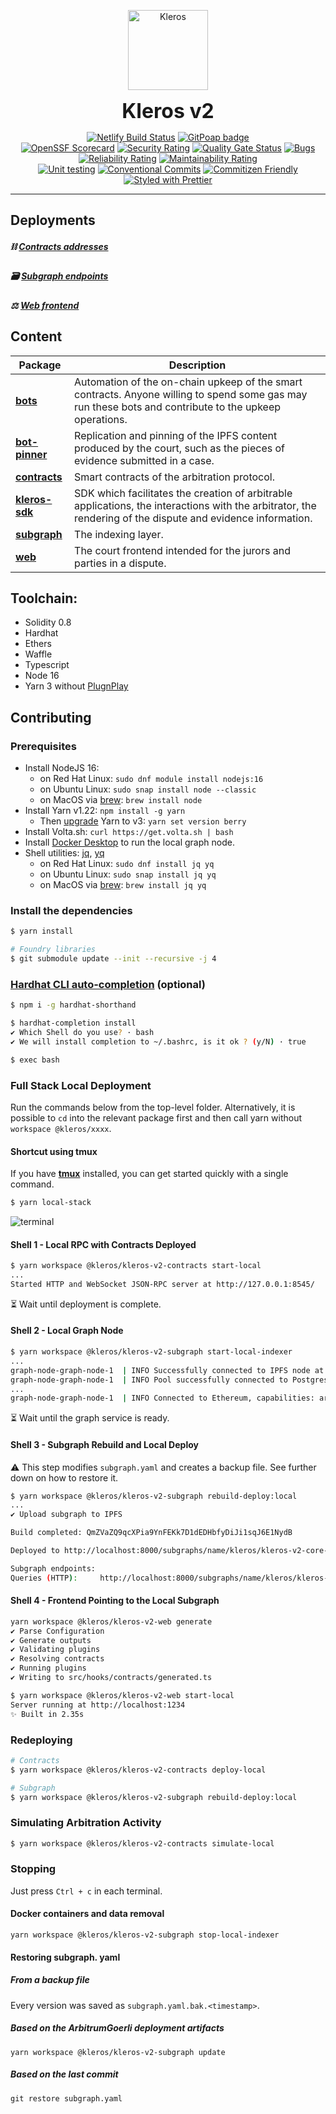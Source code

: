 <p align="center">
  <a href="https://kleros.io">
    <img alt="Kleros" src="https://github.com/kleros/court/blob/master/public/icon-512.png?raw=true" width="128">
  </a>
</p>

<p align="center">
  <b style="font-size: 32px;">Kleros v2</b>
</p>

<p align="center">
  <a href="https://app.netlify.com/sites/kleros-v2/deploys"><img src="https://api.netlify.com/api/v1/badges/86d94ae8-f655-46a4-a859-d68696173f3a/deploy-status" alt="Netlify Build Status"></a>
  <a href="https://www.gitpoap.io/gh/kleros/kleros-v2"><img src="https://public-api.gitpoap.io/v1/repo/kleros/kleros-v2/badge" alt="GitPoap badge"></a>
  </br>
  <a href="https://api.securityscorecards.dev/projects/github.com/kleros/kleros-v2"><img src="https://api.securityscorecards.dev/projects/github.com/kleros/kleros-v2/badge" alt="OpenSSF Scorecard"></a>
  <a href="https://sonarcloud.io/summary/new_code?id=kleros_kleros-v2"><img src="https://sonarcloud.io/api/project_badges/measure?project=kleros_kleros-v2&metric=security_rating" alt="Security Rating"></a>
  <a href="https://sonarcloud.io/summary/new_code?id=kleros_kleros-v2"><img src="https://sonarcloud.io/api/project_badges/measure?project=kleros_kleros-v2&metric=alert_status" alt="Quality Gate Status"></a>
  <a href="https://sonarcloud.io/summary/new_code?id=kleros_kleros-v2"><img src="https://sonarcloud.io/api/project_badges/measure?project=kleros_kleros-v2&metric=bugs" alt="Bugs"></a>
  <a href="https://sonarcloud.io/summary/new_code?id=kleros_kleros-v2"><img src="https://sonarcloud.io/api/project_badges/measure?project=kleros_kleros-v2&metric=reliability_rating" alt="Reliability Rating"></a>
  <a href="https://sonarcloud.io/summary/new_code?id=kleros_kleros-v2"><img src="https://sonarcloud.io/api/project_badges/measure?project=kleros_kleros-v2&metric=sqale_rating" alt="Maintainability Rating"></a>
  </br>
  <a href="https://github.com/kleros/kleros-v2/actions/workflows/contracts-testing.yml"><img src="https://github.com/kleros/kleros-v2/actions/workflows/contracts-testing.yml/badge.svg?branch=master" alt="Unit testing"></a>
  <a href="https://conventionalcommits.org"><img src="https://img.shields.io/badge/Conventional%20Commits-1.0.0-yellow.svg" alt="Conventional Commits"></a>
  <a href="http://commitizen.github.io/cz-cli/"><img src="https://img.shields.io/badge/commitizen-friendly-brightgreen.svg" alt="Commitizen Friendly"></a>
  <a href="https://github.com/prettier/prettier"><img src="https://img.shields.io/badge/styled_with-prettier-ff69b4.svg" alt="Styled with Prettier"></a>
</p>

---

## Deployments

##### ⛓️ [Contracts addresses](contracts/README.md#deployments)

##### 🗃️ [Subgraph endpoints](subgraph/README.md#deployments)

##### ⚖️ [Web frontend](https://app.netlify.com/sites/kleros-v2/deploys)

## Content

| Package                       | Description                                                                                                                                                 |
| ----------------------------- | ----------------------------------------------------------------------------------------------------------------------------------------------------------- |
| **[bots](/bots)**             | Automation of the on-chain upkeep of the smart contracts. Anyone willing to spend some gas may run these bots and contribute to the upkeep operations.      |
| **[bot-pinner](/bot-pinner)** | Replication and pinning of the IPFS content produced by the court, such as the pieces of evidence submitted in a case.                                      |
| **[contracts](/contracts)**   | Smart contracts of the arbitration protocol.                                                                                                                |
| **[kleros-sdk](/kleros-sdk)** | SDK which facilitates the creation of arbitrable applications, the interactions with the arbitrator, the rendering of the dispute and evidence information. |
| **[subgraph](/subgraph)**     | The indexing layer.                                                                                                                                         |
| **[web](/web)**               | The court frontend intended for the jurors and parties in a dispute.                                                                                        |

## Toolchain:

- Solidity 0.8
- Hardhat
- Ethers
- Waffle
- Typescript
- Node 16
- Yarn 3 without [PlugnPlay](https://yarnpkg.com/getting-started/migration/#switching-to-plugnplay)

## Contributing

### Prerequisites

- Install NodeJS 16:
  - on Red Hat Linux: `sudo dnf module install nodejs:16`
  - on Ubuntu Linux: `sudo snap install node --classic`
  - on MacOS via [brew](https://brew.sh/): `brew install node`
- Install Yarn v1.22: `npm install -g yarn`
  - Then [upgrade](https://yarnpkg.com/getting-started/install#updating-to-the-latest-versions) Yarn to v3: `yarn set version berry`
- Install Volta.sh: `curl https://get.volta.sh | bash`
- Install [Docker Desktop](https://www.docker.com/products/docker-desktop/) to run the local graph node.
- Shell utilities: [jq](https://stedolan.github.io/jq/), [yq](https://mikefarah.gitbook.io/yq/)
  - on Red Hat Linux: `sudo dnf install jq yq`
  - on Ubuntu Linux: `sudo snap install jq yq`
  - on MacOS via [brew](https://brew.sh/): `brew install jq yq`

### Install the dependencies

```bash
$ yarn install

# Foundry libraries
$ git submodule update --init --recursive -j 4
```

### [Hardhat CLI auto-completion](https://hardhat.org/guides/shorthand.html) (optional)

```bash
$ npm i -g hardhat-shorthand

$ hardhat-completion install
✔ Which Shell do you use? · bash
✔ We will install completion to ~/.bashrc, is it ok ? (y/N) · true

$ exec bash
```

### Full Stack Local Deployment

Run the commands below from the top-level folder. Alternatively, it is possible to `cd` into the relevant package first and then call yarn without `workspace @kleros/xxxx`.

#### Shortcut using tmux

If you have **[tmux](https://github.com/tmux/tmux/wiki)** installed, you can get started quickly with a single command.

```bash
$ yarn local-stack
```

![terminal](/docs/local-stack-2.png)

#### Shell 1 - Local RPC with Contracts Deployed

```bash
$ yarn workspace @kleros/kleros-v2-contracts start-local
...
Started HTTP and WebSocket JSON-RPC server at http://127.0.0.1:8545/

```

⏳ Wait until deployment is complete.

#### Shell 2 - Local Graph Node

```bash
$ yarn workspace @kleros/kleros-v2-subgraph start-local-indexer
...
graph-node-graph-node-1  | INFO Successfully connected to IPFS node at: http://ipfs:5001/
graph-node-graph-node-1  | INFO Pool successfully connected to Postgres, pool: main, shard: primary, component: Store
...
graph-node-graph-node-1  | INFO Connected to Ethereum, capabilities: archive, traces, network_version: 31337, provider: mainnet-rpc-0
```

⏳ Wait until the graph service is ready.

#### Shell 3 - Subgraph Rebuild and Local Deploy

:warning: This step modifies `subgraph.yaml` and creates a backup file. See further down on how to restore it.

```bash
$ yarn workspace @kleros/kleros-v2-subgraph rebuild-deploy:local
...
✔ Upload subgraph to IPFS

Build completed: QmZVaZQ9qcXPia9YnFEKk7D1dEDHbfyDiJi1sqJ6E1NydB

Deployed to http://localhost:8000/subgraphs/name/kleros/kleros-v2-core-local/graphql

Subgraph endpoints:
Queries (HTTP):     http://localhost:8000/subgraphs/name/kleros/kleros-v2-core-local
```

#### Shell 4 - Frontend Pointing to the Local Subgraph

```bash
yarn workspace @kleros/kleros-v2-web generate
✔ Parse Configuration
✔ Generate outputs
✔ Validating plugins
✔ Resolving contracts
✔ Running plugins
✔ Writing to src/hooks/contracts/generated.ts

$ yarn workspace @kleros/kleros-v2-web start-local
Server running at http://localhost:1234
✨ Built in 2.35s
```

### Redeploying

```bash
# Contracts
$ yarn workspace @kleros/kleros-v2-contracts deploy-local

# Subgraph
$ yarn workspace @kleros/kleros-v2-subgraph rebuild-deploy:local

```

### Simulating Arbitration Activity

```bash
$ yarn workspace @kleros/kleros-v2-contracts simulate-local

```

### Stopping

Just press `Ctrl + c` in each terminal.

#### Docker containers and data removal

`yarn workspace @kleros/kleros-v2-subgraph stop-local-indexer`

#### Restoring subgraph. yaml

##### From a backup file

Every version was saved as `subgraph.yaml.bak.<timestamp>`.

##### Based on the ArbitrumGoerli deployment artifacts

`yarn workspace @kleros/kleros-v2-subgraph update`

##### Based on the last commit

`git restore subgraph.yaml`

